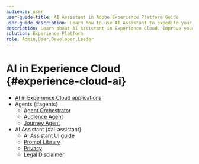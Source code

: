 ```yaml
---
audience: user
user-guide-title: AI Assistant in Adobe Experience Platform Guide
user-guide-description: Learn how to use AI Assistant to expedite your workflow with Adobe Experience Platform and Real-Time Customer Data Platform.
description: Learn about AI Assistant in Experience Cloud. Improve your product knowledge and gain operational insights using AI in Experience Cloud.
solution: Experience Platform
role: Admin,User,Developer,Leader
---
```


# AI in Experience Cloud {#experience-cloud-ai}

- [AI in Experience Cloud applications](home.md)
- Agents {#agents}
  - [Agent Orchestrator](./agents/agent-orchestrator.md)
  - [Audience Agent](./agents/audience.md)
  - [Journey Agent](./agents/ajo-agent-analyze.md)
- AI Assistant {#ai-assistant}
  - [AI Assistant UI guide](./ai-assistant/ai-assistant-ui.md)
  - [Prompt Library](./ai-assistant/prompt-library.md)
  - [Privacy](./ai-assistant/privacy.md)
  - [Legal Disclaimer](./ai-assistant/legal-disclaimer.md)